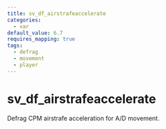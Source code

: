 ```yaml
---
title: sv_df_airstrafeaccelerate
categories:
  - var
default_value: 6.7
requires_mapping: true
tags:
  - defrag
  - movement
  - player
---
```


# sv_df_airstrafeaccelerate

Defrag CPM airstrafe acceleration for A/D movement.
